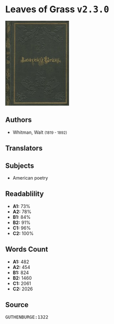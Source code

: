 # Leaves of Grass <kbd>v2.3.0</kbd>

![](./cover.medium.jpg "")

## Authors


 - Whitman, Walt <small>(1819 - 1892)</small>

## Translators



## Subjects


 - American poetry

## Readablility


 - **A1:** 73%
 - **A2:** 78%
 - **B1:** 84%
 - **B2:** 91%
 - **C1:** 96%
 - **C2:** 100%

## Words Count


 - **A1:** 482
 - **A2:** 454
 - **B1:** 824
 - **B2:** 1460
 - **C1:** 2061
 - **C2:** 2026

## Source


<kbd>GUTHENBURGE:1322</kbd>
